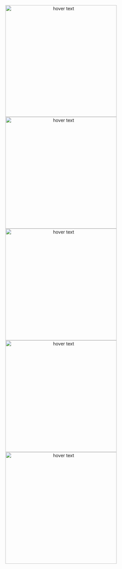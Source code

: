 <p align="center">
    <img src="https://encrypted-tbn0.gstatic.com/images?q=tbn:ANd9GcRRdACwx2Hc6_x4wd7g9bBv0iHvPltitw1Y2Q&usqp=CAU" width="350" title="hover text">
    <img src="/JavaScript/HactoChat/public/imgs/two.png" width="350" title="hover text">
    <img src="/JavaScript/HactoChat/public/imgs/three.png" width="350" title="hover text">
    <img src="/JavaScript/HactoChat/public/imgs/four.png" width="350" title="hover text">
    <img src="/JavaScript/HactoChat/public/imgs/five.png" width="350" title="hover text">
  </p>